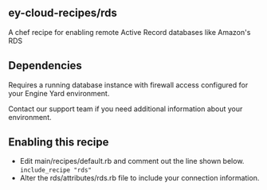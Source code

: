 ey-cloud-recipes/rds
------------------------------------------------------------------------------

A chef recipe for enabling remote Active Record databases like Amazon's RDS

Dependencies
--------------------------

Requires a running database instance with firewall access configured for
your Engine Yard environment.

Contact our support team if you need additional information about your environment.

Enabling this recipe
---------------------------

* Edit main/recipes/default.rb and comment out the line shown below.
``include_recipe "rds"``
* Alter the rds/attributes/rds.rb file to include your connection
  information.
